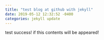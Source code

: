```yaml
---
title: "test blog at github with jekyll"
date: 2019-05-12 12:32:52 -0400
categories: jekyll update
---
```


test success! if this contents will be appeared!
